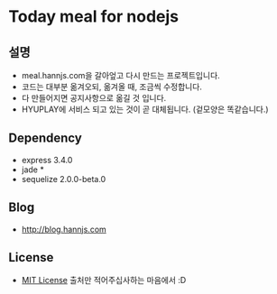 Today meal for nodejs
=====================
설명
---
* meal.hannjs.com을 갈아엎고 다시 만드는 프로젝트입니다.
* 코드는 대부분 옮겨오되, 옮겨올 때, 조금씩 수정합니다.
* 다 만들어지면  공지사항으로 옮길 것 입니다.
* HYUPLAY에 서비스 되고 있는 것이 곧 대체됩니다. (겉모양은 똑같습니다.)

Dependency
-------------
* express 3.4.0
* jade *
* sequelize 2.0.0-beta.0

Blog
-----
* http://blog.hannjs.com

License
---------
* [MIT License](http://www.tldrlegal.com/license/mit-license) 출처만 적어주십사하는 마음에서 :D

